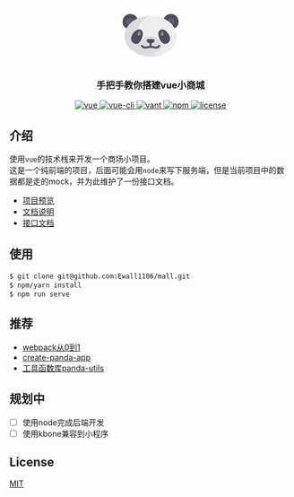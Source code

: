 <p align="center">
  <img width="100" height="100" src="https://raw.githubusercontent.com/Ewall1106/panda-vue-template/master/src/assets/logo.png">
  <h3  align="center">手把手教你搭建vue小商城</h3>
</p>

<p align="center">
  <a href="https://github.com/vuejs/vue">
    <img src="https://img.shields.io/badge/vue-2.6.11-brightgreen.svg" alt="vue">
  </a>
   <a href="https://cli.vuejs.org/guide/">
    <img src="https://img.shields.io/badge/@vue/cli-4.2.3-brightgreen.svg" alt="vue-cli">
  </a>
    <a href="https://youzan.github.io/vant/#/zh-CN/">
    <img src="https://img.shields.io/badge/vant-2.7.0-brightgreen.svg" alt="vant">
  </a>
   <a href="https://www.npmjs.com/">
    <img src="https://img.shields.io/badge/npm-6.9.0-brightgreen.svg" alt="npm">
  </a>
  <a href="https://github.com/Ewall1106/panda-vue-template/blob/master/LICENSE">
    <img src="https://img.shields.io/github/license/mashape/apistatus.svg" alt="license">
  </a>
</p>

## 介绍

使用`vue`的技术栈来开发一个商场小项目。  
这是一个纯前端的项目，后面可能会用`node`来写下服务端，但是当前项目中的数据都是走的mock，并为此维护了一份接口文档。

- [项目预览](https://ewall1106.github.io/panda-mall)
- [文档说明](https://ewall1106.github.io/docs-mall)
- [接口文档](http://yapi.demo.qunar.com/project/17982)

## 使用
```
$ git clone git@github.com:Ewall1106/mall.git
$ npm/yarn install
$ npm run serve
```

## 推荐
- [webpack从0到1](https://github.com/Ewall1106/webpack-demo)
- [create-panda-app](https://github.com/Ewall1106/create-panda-app)
- [工具函数库panda-utils](https://github.com/Ewall1106/panda-utils)

## 规划中

* [ ] 使用node完成后端开发
* [ ] 使用kbone兼容到小程序

## License

[MIT](https://github.com/Ewall1106/mall/blob/master/LICENSE)

